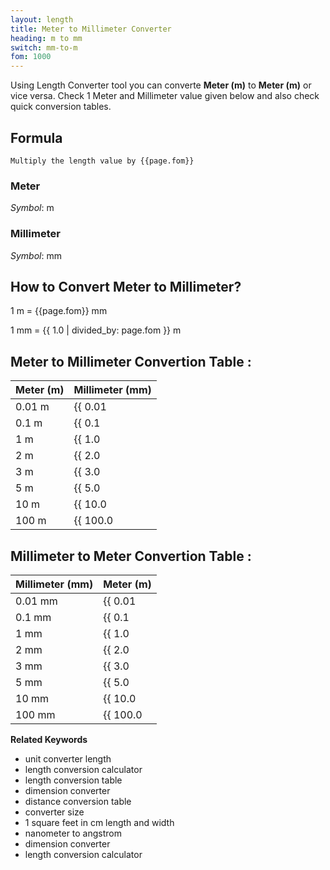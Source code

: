```yaml
---
layout: length
title: Meter to Millimeter Converter
heading: m to mm
switch: mm-to-m
fom: 1000
---
```


Using Length Converter tool you can converte **Meter (m)** to **Meter (m)** or vice versa. Check 1 Meter and Millimeter value given below and also check quick conversion tables.

## Formula
`Multiply the length value by {{page.fom}}`

### Meter
*Symbol*: m

### Millimeter
*Symbol*: mm

## How to Convert Meter to Millimeter?
1 m = {{page.fom}} mm

1 mm = {{ 1.0 | divided_by: page.fom }} m

## Meter to Millimeter Convertion Table :

| Meter (m) | Millimeter (mm) |
| ---- | ---- |
| 0.01 m | {{ 0.01 | times: page.fom | round: 12 }} mm |
| 0.1 m | {{ 0.1 | times: page.fom | round: 12 }} mm |
| 1 m | {{ 1.0 | times: page.fom | round: 12 }} mm |
| 2 m | {{ 2.0 | times: page.fom | round: 12 }} mm |
| 3 m | {{ 3.0 | times: page.fom | round: 12 }} mm |
| 5 m | {{ 5.0 | times: page.fom | round: 12 }} mm |
| 10 m | {{ 10.0 | times: page.fom | round: 12 }} mm |
| 100 m | {{ 100.0 | times: page.fom | round: 12 }} mm |

## Millimeter to Meter Convertion Table :

| Millimeter (mm) | Meter (m) |
| ---- | ---- |
| 0.01 mm | {{ 0.01 | divided_by: page.fom | round: 12 }} m |
| 0.1 mm | {{ 0.1 | divided_by: page.fom | round: 12 }} m |
| 1 mm | {{ 1.0 | divided_by: page.fom | round: 12 }} m |
| 2 mm | {{ 2.0 | divided_by: page.fom | round: 12 }} m |
| 3 mm | {{ 3.0 | divided_by: page.fom | round: 12 }} m |
| 5 mm | {{ 5.0 | divided_by: page.fom | round: 12 }} m |
| 10 mm | {{ 10.0 | divided_by: page.fom | round: 12 }} m |
| 100 mm | {{ 100.0 | divided_by: page.fom | round: 12 }} m |

<script>
selectInput[7].selected = true
selectOutput[2].selected = true
</script>

  **Related Keywords**

  <ul class='relatedKeyword'>
    <li>unit converter length</li>
    <li>length conversion calculator</li>
    <li>length conversion table</li>
    <li>dimension converter</li>
    <li>distance conversion table</li>
    <li>converter size</li>
    <li>1 square feet in cm length and width</li>
    <li>nanometer to angstrom</li>
    <li>dimension converter</li>
    <li>length conversion calculator</li>
  </ul>
  